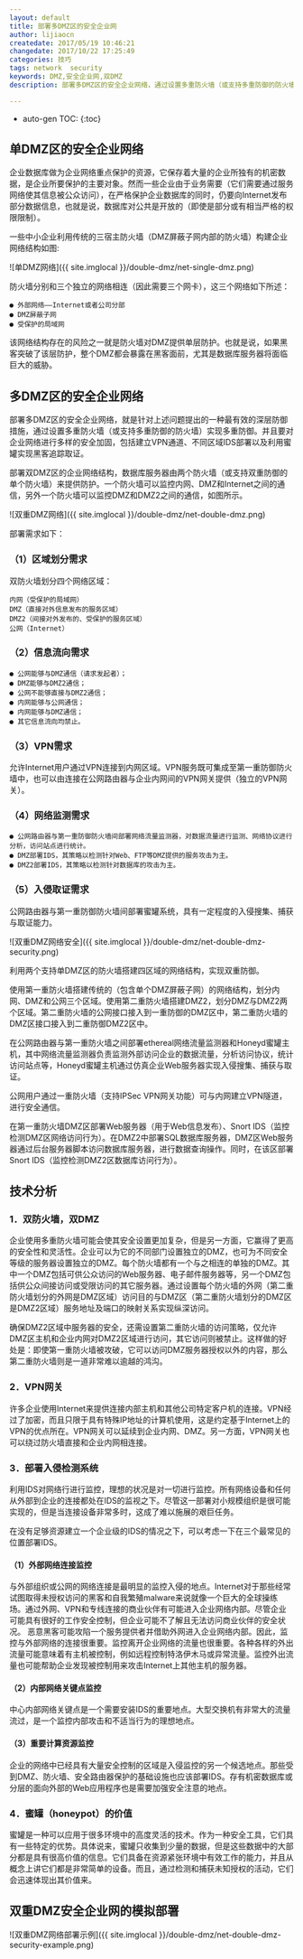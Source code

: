 ```yaml
---
layout: default
title: 部署多DMZ区的安全企业网
author: lijiaocn
createdate: 2017/05/19 10:46:21
changedate: 2017/10/22 17:25:49
categories: 技巧
tags: network  security
keywords: DMZ,安全企业网,双DMZ
description: 部署多DMZ区的安全企业网络，通过设置多重防火墙（或支持多重防御的防火墙）实现多重防御

---
```


* auto-gen TOC:
{:toc}

## 单DMZ区的安全企业网络

企业数据库做为企业网络重点保护的资源，它保存着大量的企业所独有的机密数据，是企业所要保护的主要对象。然而一些企业由于业务需要（它们需要通过服务网络使其信息被公众访问），在严格保护企业数据库的同时，仍要向Internet发布部分数据信息，也就是说，数据库对公共是开放的（即使是部分或有相当严格的权限限制）。

一些中小企业利用传统的三宿主防火墙（DMZ屏蔽子网内部的防火墙）构建企业网络结构如图:

![单DMZ网络]({{ site.imglocal }}/double-dmz/net-single-dmz.png)

防火墙分别和三个独立的网络相连（因此需要三个网卡），这三个网络如下所述：

	● 外部网络——Internet或者公司分部
	● DMZ屏蔽子网
	● 受保护的局域网

该网络结构存在的风险之一就是防火墙对DMZ提供单层防护。也就是说，如果黑客突破了该层防护，整个DMZ都会暴露在黑客面前，尤其是数据库服务器将面临巨大的威胁。

## 多DMZ区的安全企业网络

部署多DMZ区的安全企业网络，就是针对上述问题提出的一种最有效的深层防御措施，通过设置多重防火墙（或支持多重防御的防火墙）实现多重防御。并且要对企业网络进行多样的安全加固，包括建立VPN通道、不同区域IDS部署以及利用蜜罐实现黑客追踪取证。

部署双DMZ区的企业网络结构，数据库服务器由两个防火墙（或支持双重防御的单个防火墙）来提供防护。一个防火墙可以监控内网、DMZ和Internet之间的通信，另外一个防火墙可以监控DMZ和DMZ2之间的通信，如图所示。

![双重DMZ网络]({{ site.imglocal }}/double-dmz/net-double-dmz.png)

部署需求如下：

### （1）区域划分需求

双防火墙划分四个网络区域：

	内网（受保护的局域网）
	DMZ（直接对外信息发布的服务区域）
	DMZ2（间接对外发布的、受保护的服务区域）
	公网（Internet）

### （2）信息流向需求

	● 公网能够与DMZ通信（请求发起者）；
	● DMZ能够与DMZ2通信；
	● 公网不能够直接与DMZ2通信；
	● 内网能够与公网通信；
	● 内网能够与DMZ通信；
	● 其它信息流向均禁止。 

### （3）VPN需求

允许Internet用户通过VPN连接到内网区域。VPN服务既可集成至第一重防御防火墙中，也可以由连接在公网路由器与企业内网间的VPN网关提供（独立的VPN网关）。

### （4）网络监测需求

	● 公网路由器与第一重防御防火墙间部署网络流量监测器，对数据流量进行监测、网络协议进行分析，访问站点进行统计。
	● DMZ部署IDS，其策略以检测针对Web、FTP等DMZ提供的服务攻击为主。
	● DMZ2部署IDS，其策略以检测针对数据库的攻击为主。

### （5）入侵取证需求

公网路由器与第一重防御防火墙间部署蜜罐系统，具有一定程度的入侵搜集、捕获与取证能力。

![双重DMZ网络安全]({{ site.imglocal }}/double-dmz/net-double-dmz-security.png)

利用两个支持单DMZ区的防火墙搭建四区域的网络结构，实现双重防御。

使用第一重防火墙搭建传统的（包含单个DMZ屏蔽子网）的网络结构，划分内网、DMZ和公网三个区域。使用第二重防火墙搭建DMZ2，划分DMZ与DMZ2两个区域。第二重防火墙的公网接口接入到一重防御的DMZ区中，第二重防火墙的DMZ区接口接入到二重防御DMZ2区中。 

在公网路由器与第一重防火墙之间部署ethereal网络流量监测器和Honeyd蜜罐主机，其中网络流量监测器负责监测外部访问企业的数据流量，分析访问协议，统计访问站点等，Honeyd蜜罐主机通过仿真企业Web服务器实现入侵搜集、捕获与取证。

公网用户通过一重防火墙（支持IPSec VPN网关功能）可与内网建立VPN隧道，进行安全通信。

在第一重防火墙DMZ区部署Web服务器（用于Web信息发布）、Snort IDS（监控检测DMZ区网络访问行为）。在DMZ2中部署SQL数据库服务器，DMZ区Web服务器通过后台服务器脚本访问数据库服务器，进行数据查询操作。同时，在该区部署Snort IDS（监控检测DMZ2区数据库访问行为）。

## 技术分析

###  1．双防火墙，双DMZ

企业使用多重防火墙可能会使其安全设置更加复杂，但是另一方面，它赢得了更高的安全性和灵活性。企业可以为它的不同部门设置独立的DMZ，也可为不同安全等级的服务器设置独立的DMZ。每个防火墙都有一个与之相连的单独的DMZ。其中一个DMZ包括可供公众访问的Web服务器、电子邮件服务器等，另一个DMZ包括供公众间接访问或受限访问的其它服务器。通过设置每个防火墙的外网（第二重防火墙划分的外网是DMZ区域）访问目的与DMZ区（第二重防火墙划分的DMZ区是DMZ2区域）服务地址及端口的映射关系实现纵深访问。

确保DMZ2区域中服务器的安全，还需设置第二重防火墙的访问策略，仅允许DMZ区主机和企业内网对DMZ2区域进行访问，其它访问则被禁止。这样做的好处是：即使第一重防火墙被攻破，它可以访问DMZ服务器授权以外的内容，那么第二重防火墙则是一道非常难以逾越的鸿沟。

### 2．VPN网关

许多企业使用Internet来提供连接内部主机和其他公司特定客户机的连接。VPN经过了加密，而且只限于具有特殊IP地址的计算机使用，这是约定基于Internet上的VPN的优点所在。VPN网关可以延续到企业内网、DMZ。另一方面，VPN网关也可以绕过防火墙直接和企业内网相连接。

### 3．部署入侵检测系统

利用IDS对网络行进行监控，理想的状况是对一切进行监控。所有网络设备和任何从外部到企业的连接都处在IDS的监视之下。尽管这一部署对小规模组织是很可能实现的，但是当连接设备非常多时，这成了难以施展的艰巨任务。

在没有足够资源建立一个企业级的IDS的情况之下，可以考虑一下在三个最常见的位置部署IDS。 

#### （1）外部网络连接监控

与外部组织或公网的网络连接是最明显的监控入侵的地点。Internet对于那些经常试图取得未授权访问的黑客和自我繁殖malware来说就像一个巨大的全球操练场。通过外网、VPN和专线连接的商业伙伴有可能进入企业网络内部。尽管企业可能具有很好的工作安全控制，但企业可能不了解且无法访问商业伙伴的安全状况。
恶意黑客可能攻陷一个服务提供者并借助外网进入企业网络内部。因此，监控与外部网络的连接很重要。监控离开企业网络的流量也很重要。各种各样的外出流量可能意味着有主机被控制，例如远程控制特洛伊木马或异常流量。监控外出流量也可能帮助企业发现被控制用来攻击Internet上其他主机的服务器。 

#### （2）内部网络关键点监控

中心内部网络关键点是一个需要安装IDS的重要地点。大型交换机有非常大的流量流过，是一个监控内部攻击和不适当行为的理想地点。 

#### （3）重要计算资源监控

企业的网络中已经具有大量安全控制的区域是入侵监控的另一个候选地点。那些受到DMZ、防火墙、安全路由器保护的基础设施也应该部署IDS。存有机密数据库或分层的面向外部的Web应用程序也是需要加强安全注意的地点。 

### 4．蜜罐（honeypot）的价值

蜜罐是一种可以应用于很多环境中的高度灵活的技术。作为一种安全工具，它们具有一些特定的优势。具体说来，蜜罐只收集到少量的数据，但是这些数据中的大部分都是具有很高价值的信息。它们具备在资源紧张环境中有效工作的能力，并且从概念上讲它们都是非常简单的设备。而且，通过检测和捕获未知授权的活动，它们会迅速体现出其价值来。

## 双重DMZ安全企业网的模拟部署

![双重DMZ网络部署示例]({{ site.imglocal }}/double-dmz/net-double-dmz-security-example.png)
